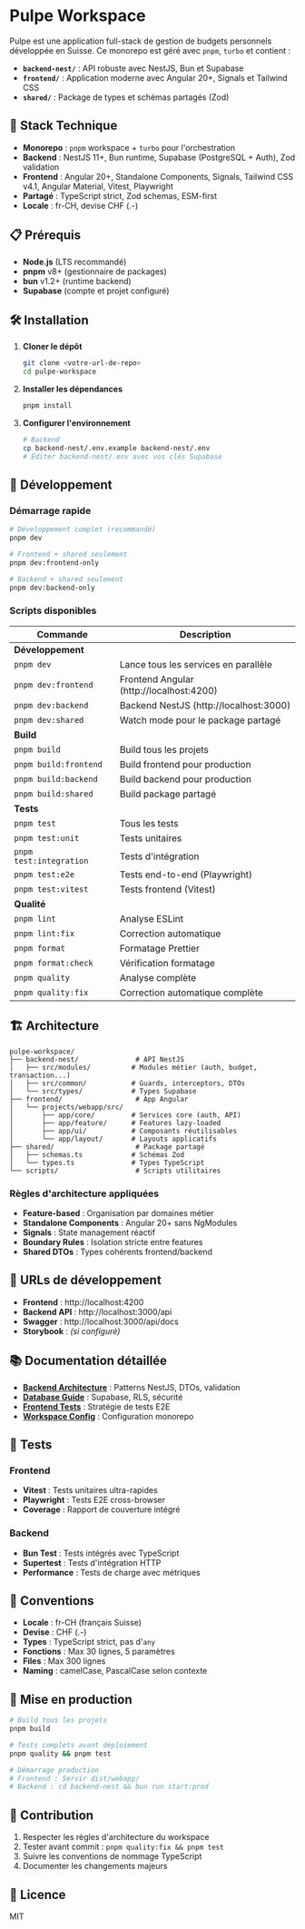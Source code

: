 # Pulpe Workspace

Pulpe est une application full-stack de gestion de budgets personnels développée en Suisse. Ce monorepo est géré avec `pnpm`, `turbo` et contient :

- **`backend-nest/`** : API robuste avec NestJS, Bun et Supabase
- **`frontend/`** : Application moderne avec Angular 20+, Signals et Tailwind CSS  
- **`shared/`** : Package de types et schémas partagés (Zod)

## 🚀 Stack Technique

- **Monorepo** : `pnpm` workspace + `turbo` pour l'orchestration
- **Backend** : NestJS 11+, Bun runtime, Supabase (PostgreSQL + Auth), Zod validation
- **Frontend** : Angular 20+, Standalone Components, Signals, Tailwind CSS v4.1, Angular Material, Vitest, Playwright
- **Partagé** : TypeScript strict, Zod schemas, ESM-first
- **Locale** : fr-CH, devise CHF (.-)

## 📋 Prérequis

- **Node.js** (LTS recommandé)
- **pnpm** v8+ (gestionnaire de packages)
- **bun** v1.2+ (runtime backend)
- **Supabase** (compte et projet configuré)

## 🛠️ Installation

1. **Cloner le dépôt**
   ```bash
   git clone <votre-url-de-repo>
   cd pulpe-workspace
   ```

2. **Installer les dépendances**
   ```bash
   pnpm install
   ```

3. **Configurer l'environnement**
   ```bash
   # Backend
   cp backend-nest/.env.example backend-nest/.env
   # Éditer backend-nest/.env avec vos clés Supabase
   ```

## 🚀 Développement

### Démarrage rapide

```bash
# Développement complet (recommandé)
pnpm dev

# Frontend + shared seulement
pnpm dev:frontend-only

# Backend + shared seulement  
pnpm dev:backend-only
```

### Scripts disponibles

| Commande | Description |
|----------|-------------|
| **Développement** |
| `pnpm dev` | Lance tous les services en parallèle |
| `pnpm dev:frontend` | Frontend Angular (http://localhost:4200) |
| `pnpm dev:backend` | Backend NestJS (http://localhost:3000) |
| `pnpm dev:shared` | Watch mode pour le package partagé |
| **Build** |
| `pnpm build` | Build tous les projets |
| `pnpm build:frontend` | Build frontend pour production |
| `pnpm build:backend` | Build backend pour production |
| `pnpm build:shared` | Build package partagé |
| **Tests** |
| `pnpm test` | Tous les tests |
| `pnpm test:unit` | Tests unitaires |
| `pnpm test:integration` | Tests d'intégration |
| `pnpm test:e2e` | Tests end-to-end (Playwright) |
| `pnpm test:vitest` | Tests frontend (Vitest) |
| **Qualité** |
| `pnpm lint` | Analyse ESLint |
| `pnpm lint:fix` | Correction automatique |
| `pnpm format` | Formatage Prettier |
| `pnpm format:check` | Vérification formatage |
| `pnpm quality` | Analyse complète |
| `pnpm quality:fix` | Correction automatique complète |

## 🏗️ Architecture

```
pulpe-workspace/
├── backend-nest/              # API NestJS
│   ├── src/modules/          # Modules métier (auth, budget, transaction...)
│   ├── src/common/           # Guards, interceptors, DTOs
│   └── src/types/            # Types Supabase
├── frontend/                  # App Angular
│   └── projects/webapp/src/
│       ├── app/core/         # Services core (auth, API)
│       ├── app/feature/      # Features lazy-loaded
│       ├── app/ui/           # Composants réutilisables
│       └── app/layout/       # Layouts applicatifs
├── shared/                    # Package partagé
│   ├── schemas.ts            # Schémas Zod
│   └── types.ts              # Types TypeScript
└── scripts/                   # Scripts utilitaires
```

### Règles d'architecture appliquées

- **Feature-based** : Organisation par domaines métier
- **Standalone Components** : Angular 20+ sans NgModules  
- **Signals** : State management réactif
- **Boundary Rules** : Isolation stricte entre features
- **Shared DTOs** : Types cohérents frontend/backend

## 🔧 URLs de développement

- **Frontend** : http://localhost:4200
- **Backend API** : http://localhost:3000/api
- **Swagger** : http://localhost:3000/api/docs
- **Storybook** : *(si configuré)*

## 📚 Documentation détaillée

- **[Backend Architecture](./backend-nest/ARCHITECTURE.md)** : Patterns NestJS, DTOs, validation
- **[Database Guide](./backend-nest/DATABASE.md)** : Supabase, RLS, sécurité
- **[Frontend Tests](./frontend/run-tests.md)** : Stratégie de tests E2E
- **[Workspace Config](./pnpm-workspace-readme.md)** : Configuration monorepo

## 🧪 Tests

### Frontend
- **Vitest** : Tests unitaires ultra-rapides
- **Playwright** : Tests E2E cross-browser
- **Coverage** : Rapport de couverture intégré

### Backend  
- **Bun Test** : Tests intégrés avec TypeScript
- **Supertest** : Tests d'intégration HTTP
- **Performance** : Tests de charge avec métriques

## 📝 Conventions

- **Locale** : fr-CH (français Suisse)
- **Devise** : CHF (.-)
- **Types** : TypeScript strict, pas d'`any`
- **Fonctions** : Max 30 lignes, 5 paramètres
- **Files** : Max 300 lignes
- **Naming** : camelCase, PascalCase selon contexte

## 🚀 Mise en production

```bash
# Build tous les projets
pnpm build

# Tests complets avant déploiement
pnpm quality && pnpm test

# Démarrage production
# Frontend : Servir dist/webapp/
# Backend : cd backend-nest && bun run start:prod
```

## 🤝 Contribution

1. Respecter les règles d'architecture du workspace
2. Tester avant commit : `pnpm quality:fix && pnpm test`
3. Suivre les conventions de nommage TypeScript
4. Documenter les changements majeurs

## 📄 Licence

MIT